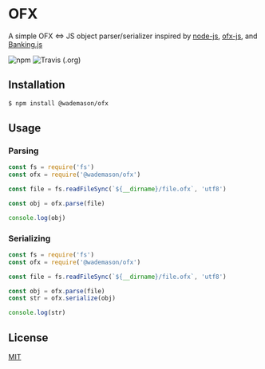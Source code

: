 # OFX

A simple OFX <=> JS object parser/serializer inspired by [node-js](https://github.com/chilts/node-ofx), [ofx-js](https://github.com/bradenmacdonald/ofx-js), and [Banking.js](https://github.com/euforic/banking.js/)

![npm](https://img.shields.io/npm/v/@wademason/ofx.svg)
![Travis (.org)](https://img.shields.io/travis/WadeMason/ofx.svg)

## Installation

```bash
$ npm install @wademason/ofx
```

## Usage

### Parsing

```js
const fs = require('fs')
const ofx = require('@wademason/ofx')

const file = fs.readFileSync(`${__dirname}/file.ofx`, 'utf8')

const obj = ofx.parse(file)

console.log(obj)
```

### Serializing

```js
const fs = require('fs')
const ofx = require('@wademason/ofx')

const file = fs.readFileSync(`${__dirname}/file.ofx`, 'utf8')

const obj = ofx.parse(file)
const str = ofx.serialize(obj)

console.log(str)
```

## License

[MIT](LICENSE)
